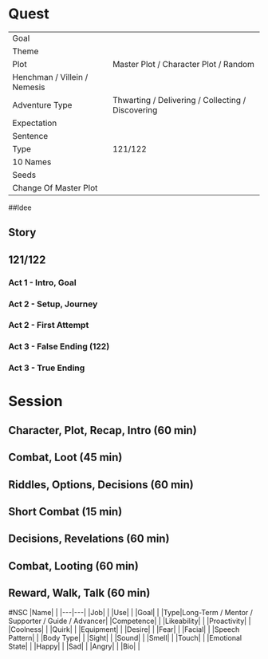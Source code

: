 # Quest
| | |
|---|---|
|Goal| |
|Theme| |
|Plot|Master Plot / Character Plot / Random|
|Henchman / Villein / Nemesis| |
|Adventure Type|Thwarting / Delivering / Collecting / Discovering|
|Expectation| |
|Sentence| |
|Type|121/122| 
| 10 Names| |
|Seeds| |
|Change Of Master Plot| |

##Idee

## Story

## 121/122
### Act 1 - Intro, Goal
### Act 2 - Setup, Journey
### Act 2 - First Attempt
### Act 3 - False Ending (122)
### Act 3 - True Ending

# Session
## Character, Plot, Recap, Intro (60 min) 
## Combat, Loot (45 min)
## Riddles, Options, Decisions (60 min)
## Short Combat (15 min)
## Decisions, Revelations (60 min)
## Combat, Looting (60 min)
## Reward, Walk, Talk (60 min)

#NSC
|Name| |
|---|---|
|Job| | 
|Use| | 
|Goal| | 
|Type|Long-Term / Mentor / Supporter / Guide / Advancer|
|Competence| |
|Likeability| |
|Proactivity| |
|Coolness| |
|Quirk| |
|Equipment| |
|Desire| |
|Fear| |
|Facial| |
|Speech Pattern| |
|Body Type| |
|Sight| |
|Sound| |
|Smell| |
|Touch| |
|Emotional State| |
|Happy| |
|Sad| |
|Angry| |
|Bio| |